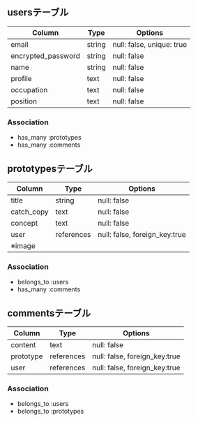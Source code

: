 ## usersテーブル
| Column              | Type       | Options                        |
| --------------------| ---------- | ------------------------------ |
| email               | string     | null: false, unique: true      |
| encrypted_password  | string     | null: false                    |
| name                | string     | null: false                    |
| profile             | text       | null: false                    |
| occupation          | text       | null: false                    |
| position            | text       | null: false                    |

### Association
- has_many :prototypes
- has_many :comments


## prototypesテーブル
| Column              | Type       | Options                        |
| --------------------| ---------- | ------------------------------ |
| title               | string     | null: false                    |
| catch_copy          | text       | null: false                    |
| concept             | text       | null: false                    |
| user                | references | null: false, foreign_key:true  |
| ※image              |            |                                |

### Association
- belongs_to :users
- has_many :comments


## commentsテーブル
| Column              | Type       | Options                        |
| --------------------| ---------- | ------------------------------ |
| content             | text       | null: false                    |
| prototype           | references | null: false, foreign_key:true  |
| user                | references | null: false, foreign_key:true  |

### Association
- belongs_to :users
- belongs_to :prototypes